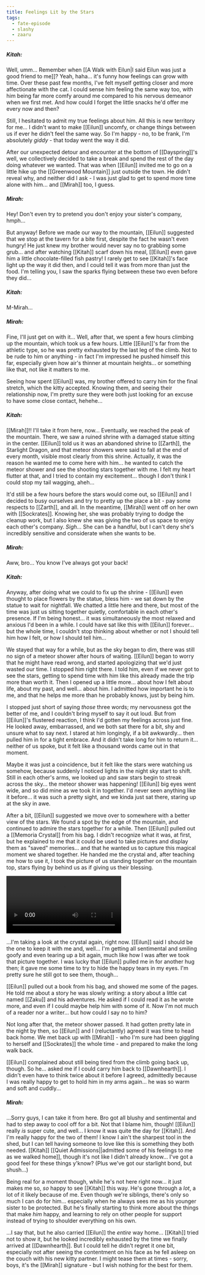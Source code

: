 ```yaml
---
title: Feelings Lit by the Stars
tags:
  - fate-episode
  - slashy
  - zaaru
---
```

##### Kitah:

Well, umm... Remember when [[A Walk with Eilun|I said Eilun was just a good friend to me]]? Yeah, haha... it's funny how feelings can grow with time. Over these past few months, I've felt myself getting closer and more affectionate with the cat. I could sense him feeling the same way too, with him being far more comfy around me compared to his nervous demeanor when we first met. And how could I forget the little snacks he'd offer me every now and then? 

Still, I hesitated to admit my true feelings about him. All this is new territory for me... I didn't want to make [[Eilun]] uncomfy, or change things between us if ever he didn't feel the same way. So I'm happy - no, to be frank, I'm absolutely *giddy* - that today went the way it did.

After our unexpected detour and encounter at the bottom of [[Dayspring]]'s well, we collectively decided to take a break and spend the rest of the day doing whatever we wanted. That was when [[Eilun]] invited me to go on a little hike up the [[Greenwood Mountain]] just outside the town. He didn't reveal why, and neither did I ask - I was just glad to get to spend more time alone with him... and [[Mirah]] too, I guess.

##### Mirah:

Hey! Don't even try to pretend you don't enjoy your sister's company, hmph... 

But anyway! Before we made our way to the mountain, [[Eilun]] suggested that we stop at the tavern for a bite first, despite the fact he wasn't even hungry! He just knew my brother would never say no to grabbing some grub... and after watching [[Kitah]] scarf down his meal, [[Eilun]] even gave him a little chocolate-filled fish pastry! I rarely get to see [[Kitah]]'s face light up the way it did then, and I could tell it was from more than just the food. I'm telling you, I saw the sparks flying between these two even before they did...

##### Kitah:

M-Mirah...

##### Mirah:

Fine, I'll just get on with it... Well, after that, we spent a few hours climbing up the mountain, which took us a few hours. Little [[Eilun]]'s far from the athletic type, so he was pretty exhausted by the last leg of the climb. Not to be rude to him or anything - in fact I'm impressed he pushed himself this far, especially given how air's thinner at mountain heights... or something like that, not like it matters to me.

Seeing how spent [[Eilun]] was, my brother offered to carry him for the final stretch, which the kitty accepted. Knowing them, and seeing their relationship now, I'm pretty sure they were both just looking for an excuse to have some close contact, hehehe...

##### Kitah:

[[Mirah]]!! I'll take it from here, now... Eventually, we reached the peak of the mountain. There, we saw a ruined shrine with a damaged statue sitting in the center. [[Eilun]] told us it was an abandoned shrine to [[Zarth]], the Starlight Dragon, and that meteor showers were said to fall at the end of every month, visible most clearly from this shrine. Actually, it was the reason he wanted me to come here with him... he wanted to catch the meteor shower and see the shooting stars together with me. I felt my heart flutter at that, and I tried to contain my excitement... though I don't think I could stop my tail wagging, aheh...

It'd still be a few hours before the stars would come out, so [[Eilun]] and I decided to busy ourselves and try to pretty up the place a bit - pay some respects to [[Zarth]], and all. In the meantime, [[Mirah]] went off on her own with [[Sockrates]]. Knowing her, she was probably trying to dodge the cleanup work, but I also knew she was giving the two of us space to enjoy each other's company. *Sigh...* She can be a handful, but I can't deny she's incredibly sensitive and considerate when she wants to be.

##### Mirah:

Aww, bro... You know I've always got your back!

##### Kitah:

Anyway, after doing what we could to fix up the shrine - [[Eilun]] even thought to place flowers by the statue, bless him - we sat down by the statue to wait for nightfall. We chatted a little here and there, but most of the time was just us sitting together quietly, comfortable in each other's presence. If I'm being honest... it was simultaneously the most relaxed and anxious I'd been in a while. I could have sat like this with [[Eilun]] forever... but the whole time, I couldn't stop thinking about whether or not I should tell him how I felt, or how I should tell him...

We stayed that way for a while, but as the sky began to dim, there was still no sign of a meteor shower after hours of waiting. [[Eilun]] began to worry that he might have read wrong, and started apologizing that we'd just wasted our time. I stopped him right there. I told him, even if we never got to see the stars, getting to spend time with him like this already made the trip more than worth it. Then I opened up a little more... about how I felt about life, about my past, and well... about him. I admitted how important he is to me, and that he helps me more than he probably knows, just by being him. 

I stopped just short of saying *those* three words; my nervousness got the better of me, and I couldn't bring myself to say it out loud. But from [[Eilun]]'s flustered reaction, I think I'd gotten my feelings across just fine. He looked away, embarrassed, and we both sat there for a bit, shy and unsure what to say next. I stared at him longingly, if a bit awkwardly... then pulled him in for a tight embrace. And it didn't take long for him to return it... neither of us spoke, but it felt like a thousand words came out in that moment.

Maybe it was just a coincidence, but it felt like the stars were watching us somehow, because suddenly I noticed lights in the night sky start to shift. Still in each other's arms, we looked up and saw stars begin to streak across the sky... the meteor shower was happening! [[Eilun]] big eyes went wide, and so did mine as we took it in together. I'd never seen anything like it before... it was such a pretty sight, and we kinda just sat there, staring up at the sky in awe.

After a bit, [[Eilun]] suggested we move over to somewhere with a better view of the stars. We found a spot by the edge of the mountain, and continued to admire the stars together for a while. Then [[Eilun]] pulled out a [[Memoria Crystal]] from his bag. I didn't recognize what it was, at first, but he explained to me that it could be used to take pictures and display them as "saved" memories... and that he wanted us to capture this magical moment we shared together. He handed me the crystal and, after teaching me how to use it, I took the picture of us standing together on the mountain top, stars flying by behind us as if giving us their blessing.

<video autoplay loop>
  <source src="/images/KitahEilun.mp4" type="video/mp4" />
</video>

...I'm taking a look at the crystal again, right now. [[Eilun]] said I should be the one to keep it with me and, well... I'm getting all sentimental and smiling goofy and even tearing up a bit again, much like how I was after we took that picture together. I was lucky that [[Eilun]] pulled me in for another hug then; it gave me some time to try to hide the happy tears in my eyes. I'm pretty sure he still got to see them, though...

[[Eilun]] pulled out a book from his bag, and showed me some of the pages. He told me about a story he was slowly writing: a story about a little cat named [[Zaku]] and his adventures. He asked if I could read it as he wrote more, and even if I could maybe help him with some of it. Now I'm not much of a reader nor a writer... but how could I say no to him? 

Not long after that, the meteor shower passed. It had gotten pretty late in the night by then, so [[Eilun]] and I (reluctantly) agreed it was time to head back home. We met back up with [[Mirah]] - who I'm sure had been giggling to herself and [[Sockrates]] the whole time - and prepared to make the long walk back.

[[Eilun]] complained about still being tired from the climb going back up, though. So he... asked me if I could carry him back to [[Dawnhearth]]. I didn't even have to think twice about it before I agreed, admittedly because I was really happy to get to hold him in my arms again... he was so warm and soft and cuddly...

##### Mirah:

...Sorry guys, I can take it from here. Bro got all blushy and sentimental and had to step away to cool off for a bit. Not that I blame him, though! [[Eilun]] really *is* super cute, and well... I know it was quite the day for [[Kitah]]. And I'm really happy for the two of them! I know I ain't the sharpest tool in the shed, but I can tell having someone to love like this is something they both needed. [[Kitah]] [[Quiet Admissions||admitted some of his feelings to me as we walked home]], though it's not like I didn't already know... I've got a good feel for these things y'know? (Plus we've got our starlight bond, but shush...)

Being real for a moment though, while he's not here right now... it just makes me so, *so* happy to see [[Kitah]] this way. He's gone through a *lot*, a lot of it likely because of me. Even though we're siblings, there's only so much I can do for him... especially when he always sees me as his younger sister to be protected. But he's finally starting to think more about the things that make *him* happy, and learning to rely on other people for support instead of trying to shoulder everything on his own.

...I say that, but he also carried [[Eilun]] the *entire* way home... [[Kitah]] tried not to show it, but he looked incredibly exhausted by the time we finally arrived at [[Dawnhearth]]. But I could tell he didn't regret it one bit, especially not after seeing the contentment on his face as he fell asleep on the couch with his new kitty partner. I might tease them at times - sorry, boys, it's the [[Mirah]] signature - but I wish nothing for the best for them.